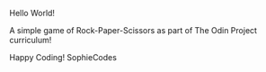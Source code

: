 Hello World!

A simple game of Rock-Paper-Scissors as part of The Odin Project curriculum!

Happy Coding!
SophieCodes